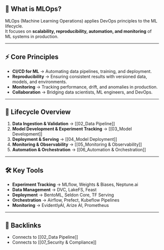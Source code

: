 

## 📌 What is MLOps?
MLOps (Machine Learning Operations) applies DevOps principles to the ML lifecycle.  
It focuses on **scalability, reproducibility, automation, and monitoring** of ML systems in production.

---

## ⚡ Core Principles
- **CI/CD for ML** → Automating data pipelines, training, and deployment.
- **Reproducibility** → Ensuring consistent results with versioned data, models, and environments.
- **Monitoring** → Tracking performance, drift, and anomalies in production.
- **Collaboration** → Bridging data scientists, ML engineers, and DevOps.

---

## 🔄 Lifecycle Overview
1. **Data Ingestion & Validation** → [[02_Data Pipeline]]  
2. **Model Development & Experiment Tracking** → [[03_Model Development]]  
3. **Deployment & Serving** → [[04_Model Deployment]]  
4. **Monitoring & Observability** → [[05_Monitoring & Observability]]  
5. **Automation & Orchestration** → [[06_Automation & Orchestration]]  

---

## 🛠️ Key Tools
- **Experiment Tracking** → MLflow, Weights & Biases, Neptune.ai  
- **Data Management** → DVC, LakeFS, Feast  
- **Deployment** → BentoML, Seldon Core, TF Serving  
- **Orchestration** → Airflow, Prefect, Kubeflow Pipelines  
- **Monitoring** → EvidentlyAI, Arize AI, Prometheus  

---

## 🔗 Backlinks
- Connects to [[02_Data Pipeline]]  
- Connects to [[07_Security & Compliance]]
